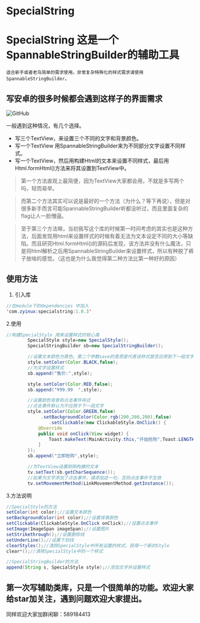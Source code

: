 # SpecialString
# SpecialString 这是一个SpannableStringBuilder的辅助工具
    适合新手或者老鸟简单的需求使用。非常复杂特殊化的样式需求请使用SpannableStringBuilder。
## 写安卓的很多时候都会遇到这样子的界面需求
![GitHub](http://cdn.zyinux.com/1536110360.jpg )

一般遇到这种情况，有几个选择。
- 写三个TextView，来设置三个不同的文字和背景颜色。
- 写一个TextView 用SpannableStringBuilder来为不同部分文字设置不同样式。
- 写一个TextView，然后用构建Html的文本来设置不同样式，最后用Html.formHtml()方法来将其设置到TextView中。

> 第一个方法直观上最简便，因为TextView大家都会用，不就是多写两个吗，轻而易举。

>而第二个方法其实可以说是最好的一个方法（为什么？等下再说），但是对很多新手而言可能SpannableStringBuilder听都没听过，而且里面复杂的flag让人一脸懵逼。

> 至于第三个方法嘛，当初我写这个库的时候第一时间考虑的其实也是这种方法，后面发现用html来设置样式的时候有着无法为文本设定不同的大小等缺陷。而且研究Html.formHtml()的源码后发现，该方法并没有什么魔法，只是将html解析之后用SpannableStringBuilder来设置样式，所以有种脱了裤子放啥的感觉。（这也是为什么我觉得第二种方法比第一种好的原因）

## 使用方法
1. 引入库
```java
//在module下的dependencies 中加入
'com.zyinux:specialstring:1.0.3'
```
2.使用
```java
//构建SpecialStyle 用来设置样式的核心类
        SpecialStyle style=new SpecialStyle();
        SpecialStringBuilder sb=new SpecialStringBuilder();

        //设置文本颜色为黑色。第二个参数save的意思是代表该样式是否应用到下一段文字，如果不传则为true
        style.setColor(Color.BLACK,false);
        //为文字设置样式
        sb.append("售价:",style);

        style.setColor(Color.RED,false);
        sb.append("¥99.99  ",style);

        //设置颜色背景和点击事件样式
        //点击事件默认为不应用于下一段文字
        style.setColor(Color.GREEN,false)
             .setBackgroundColor(Color.rgb(200,200,200),false)
                .setClickable(new ClickableStyle.OnClick() {
            @Override
            public void onClick(View widget) {
                Toast.makeText(MainActivity.this,"开始抢购",Toast.LENGTH_SHORT).show();
            }
        });
        sb.append("立即抢购",style);

        //为TextView设置刚刚构建的文本
        tv.setText(sb.getCharSequence());
        //如果为文字添加了点击事件，请添加这一句，否则点击事件不生效
        tv.setMovementMethod(LinkMovementMethod.getInstance());
```
3.方法说明
```java
//SpecialStyle的方法
setColor(int color);//设置文本颜色
setBackgroundColor(int color);//设置背景颜色
setClickable(ClickableStyle.OnClick onClick);//设置点击事件
setImage(ImageSpan imageSpan);//设置图片
setStrikethrough();//设置删除线
setUnderLine();//设置下划线
clearStyles();//清除SpecialStyle中所有设置的样式，获得一个新的Style
clear*();//清除SpecialStyle中的一个样式

//SpecialStringBuilder的方法
append(String s, SpecialStyle style);//添加文字并设置样式
```

## 第一次写辅助类库，只是一个很简单的功能。欢迎大家给star加关注，遇到问题欢迎大家提出。
同样欢迎大家加群闲聊：589184413
